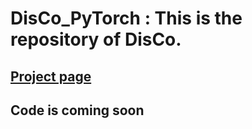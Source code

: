 # DisCo_PyTorch : This is the repository of DisCo.
## [Project page](https://cvpr2022disco.github.io/DisCo/)
## Code is coming soon 
